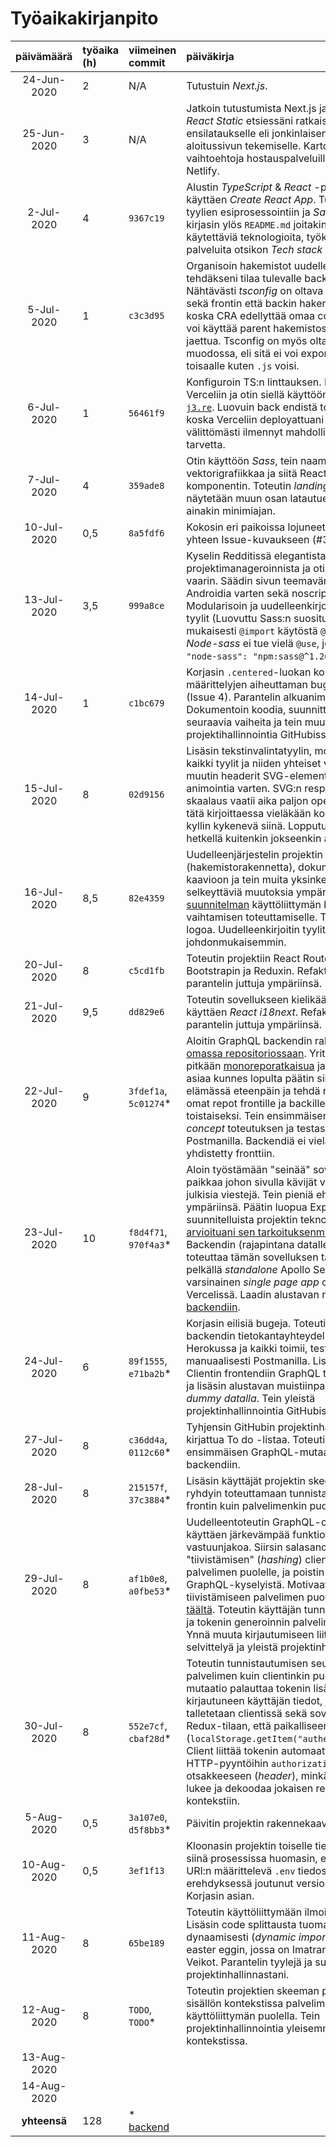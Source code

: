 # Työaikakirjanpito

| päivämäärä | työaika (h) | viimeinen commit | päiväkirja  |
| :----:|:-----| :-----| :-----|
| 24-Jun-2020 | 2 | N/A | Tutustuin *Next.js*. |
| 25-Jun-2020 | 3 | N/A | Jatkoin tutustumista Next.js ja tutustuin *React Static* etsiessäni ratkaisuja nopealle ensilataukselle eli jonkinlaisen staattisen aloitussivun tekemiselle. Kartoitin vaihtoehtoja hostauspalveluille, mm. Netlify. |
| 2-Jul-2020 | 4 | `9367c19` | Alustin *TypeScript* & *React* -projektin käyttäen *Create React App*. Tutustuin tyylien esiprosessointiin ja *Sass*. Valitsin ja kirjasin ylös `README.md` joitakin projektissa käytettäviä teknologioita, työkaluja ja palveluita otsikon *Tech stack* alle. |
| 5-Jul-2020 | 1 | `c3c3d95` | Organisoin hakemistot uudelleen tehdäkseni tilaa tulevalle back endille. Nähtävästi *tsconfig* on oltava erikseen sekä frontin että backin hakemistoissa, koska CRA edellyttää omaa configia, eikä voi käyttää parent hakemistossa olevaa jaettua. Tsconfig on myös oltava *JSON* muodossa, eli sitä ei voi exportata yhtäältä toisaalle kuten `.js` voisi. |
| 6-Jul-2020 | 1 | `56461f9` | Konfiguroin TS:n linttauksen. Deployasin Verceliin ja otin siellä käyttöön domainini [`j3.re`](https://j3.re/). Luovuin back endistä toistaiseksi, koska Verceliin deployattuani sille ei välittömästi ilmennyt mahdollisuutta taikka tarvetta. |
| 7-Jul-2020 | 4 | `359ade8` | Otin käyttöön *Sass*, tein naamastani vektorigrafiikkaa ja siitä React-komponentin. Toteutin *landing view*, joka näytetään muun osan latautuessa tai ainakin minimiajan. |
| 10-Jul-2020 | 0,5 | `8a5fdf6` | Kokosin eri paikoissa lojuneet *To do*-listat yhteen Issue-kuvaukseen (#3) GitHubissa. |
| 13-Jul-2020 | 3,5 | `999a8ce` | Kyselin Redditissä elegantista GitHub-projektimanageroinnista ja otin neuvoista vaarin. Säädin sivun teemaväriä Chrome Androidia varten sekä noscript-näkymää. Modularisoin ja uudelleenkirjoitin Sass-tyylit (Luovuttu Sass:n suosituksen mukaisesti `@import` käytöstä `@use` hyväksi. *Node-sass* ei tue vielä `@use`, joten aliasoitu `"node-sass": "npm:sass@^1.26.10"`). |
| 14-Jul-2020 | 1 | `c1bc679` | Korjasin `.centered`-luokan kokojen määrittelyjen aiheuttaman bugin layoutissa (Issue 4). Parantelin alkuanimaatiota. Dokumentoin koodia, suunnittelin projektin seuraavia vaiheita ja tein muuta projektihallinnointia GitHubissa. |
| 15-Jul-2020 | 8 | `02d9156` | Lisäsin tekstinvalintatyylin, modularisoin kaikki tyylit ja niiden yhteiset vakiot ja muutin headerit SVG-elementeiksi tulevaa animointia varten. SVG:n responsiivinen skaalaus vaatii aika paljon opettelua enkä tätä kirjoittaessa vieläkään koe olevani kyllin kykenevä siinä. Lopputulos on tällä hetkellä kuitenkin jokseenkin asiallinen. |
| 16-Jul-2020 | 8,5 | `82e4359` | Uudelleenjärjestelin projektin arkkitehtuuria (hakemistorakennetta), dokumentoin sen kaavioon ja tein muita yksinkertaistavia ja selkeyttäviä muutoksia ympäriinsä. Laadin [suunnitelman](https://stackoverflow.com/questions/62933283/code-review-ts-react-app-ui-language-state-implementation) käyttöliittymän kielen vaihtamisen toteuttamiselle. Tein pari uutta logoa. Uudelleenkirjoitin tyylit johdonmukaisemmin. |
| 20-Jul-2020 | 8 | `c5cd1fb` | Toteutin projektiin React Routerin, React Bootstrapin ja Reduxin. Refaktoroin ja parantelin juttuja ympäriinsä. |
| 21-Jul-2020 | 9,5 | `dd829e6` | Toteutin sovellukseen kielikäännökset käyttäen *React i18next*. Refaktoroin ja parantelin juttuja ympäriinsä. |
| 22-Jul-2020 | 9 | `3fdef1a`, `5c01274`* | Aloitin GraphQL backendin rakentamisen [omassa repositoriossaan](https://github.com/jalho/j3.re_backend). Yritin ensin pitkään [monoreporatkaisua](https://stackoverflow.com/questions/63033756/how-to-deploy-front-and-back-end-on-vercel-from-the-same-monorepo) ja opiskelin asiaa kunnes lopulta päätin siirtyä elämässä eteenpäin ja tehdä rehellisesti omat repot frontille ja backille, ainakin toistaiseksi. Tein ensimmäisen *proof of concept* toteutuksen ja testasin toimivuutta Postmanilla. Backendiä ei vielä ole yhdistetty fronttiin. |
| 23-Jul-2020 | 10 | `f8d4f71`, `970f4a3`* | Aloin työstämään "seinää" sovellukseen, eli paikkaa johon sivulla kävijät voivat jättää julkisia viestejä. Tein pieniä ehostuksia ympäriinsä. Päätin luopua Express.js suunnitelluista projektin teknologioista [arvioituani sen tarkoituksenmukaisuutta](https://www.reddit.com/r/webdev/comments/hvyzlo/when_is_standalone_apollo_server_not_sufficient/). Backendin (rajapintana datalle) voi toteuttaa tämän sovelluksen tapauksessa pelkällä *standalone* Apollo Serverillä, kun varsinainen *single page app* on hostattu Vercelissä. Laadin alustavan rakenteen [backendiin](https://github.com/jalho/j3.re_backend). |
| 24-Jul-2020 | 6 | `89f1555`, `e71ba2b`* | Korjasin eilisiä bugeja. Toteutin GraphQL backendin tietokantayhteydellä. Deployattu Herokussa ja kaikki toimii, testattu manuaalisesti Postmanilla. Lisäsin Apollo Clientin frontendiin GraphQL toteutuksena, ja lisäsin alustavan muistiinpanojen haun *dummy datalla*. Tein yleistä projektinhallinnointia GitHubissa. |
| 27-Jul-2020 | 8 | `c36dd4a`, `0112c60`* | Tyhjensin GitHubin projektinhallintaan kirjattua To do -listaa. Toteutin mm. ensimmäisen GraphQL-mutaation tuen backendiin. |
| 28-Jul-2020 | 8 | `215157f`, `37c3884`* | Lisäsin käyttäjät projektin skeemaan ja ryhdyin toteuttamaan tunnistautumista niin frontin kuin palvelimenkin puolella. |
| 29-Jul-2020 | 8 | `af1b0e8`, `a0fbe53`* | Uudelleentoteutin GraphQL-operaatiot käyttäen järkevämpää funktioiden välistä vastuunjakoa. Siirsin salasanojen "tiivistämisen" (*hashing*) clientistä palvelimen puolelle, ja poistin tiivisteet GraphQL-kyselyistä. Motivaatio tiivistämiseen palvelimen puolella tuli [täältä](https://security.stackexchange.com/a/8600/239271). Toteutin käyttäjän tunnistautumisen ja tokenin generoinnin palvelimen puolella. Ynnä muuta kirjautumiseen liittyvää selvittelyä ja yleistä projektinhallintaa. |
| 30-Jul-2020 | 8 | `552e7cf`, `cbaf28d`* | Toteutin tunnistautumisen seurannan niin palvelimen kuin clientinkin puoella. Login-mutaatio palauttaa tokenin lisäksi kirjautuneen käyttäjän tiedot, ja nämä talletetaan clientissä sekä sovelluksen Redux-tilaan, että paikalliseen muistiin (`localStorage.getItem("authentication")`). Client liittää tokenin automaattisesti kaikkiin HTTP-pyyntöihin `authorization`-otsakkeeseen (*header*), minkä palvelin lukee ja dekoodaa jokaisen resolverin kontekstiin. |
| 5-Aug-2020 | 0,5 | `3a107e0`, `d5f8bb3`* | Päivitin projektin rakennekaavion. |
| 10-Aug-2020 | 0,5 | `3ef1f13` | Kloonasin projektin toiselle tietokoneelle ja siinä prosessissa huomasin, että backendin URI:n määrittelevä `.env` tiedosto oli erehdyksessä joutunut versionhallintaan. Korjasin asian. |
| 11-Aug-2020 | 8 | `65be189` | Toteutin käyttöliittymään ilmoitukset (*alert*). Lisäsin code splittausta tuomalla näkymät dynaamisesti (*dynamic import*). Toteutin easter eggin, jossa on Imatran Pallo-Veikot. Parantelin tyylejä ja suljin issueita projektinhallinnastani. |
| 12-Aug-2020 | 8 | `TODO`, `TODO`* | Toteutin projektien skeeman portfolion sisällön kontekstissa palvelimen ja käyttöliittymän puolella. Tein projektinhallinnointia yleisemmässä kontekstissa. |
| 13-Aug-2020 | | | |
| 14-Aug-2020 | | | |
| **yhteensä**   | 128 | \* [backend](https://github.com/jalho/j3.re_backend) | |